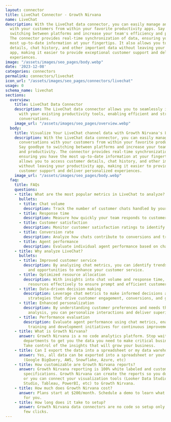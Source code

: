 ```yaml
---
layout: connector
title: LiveChat Connector - Growth Nirvana
name: LiveChat
description: With the LiveChat data connector, you can easily manage and handle conversations
  with your customers from within your favorite productivity apps. Say goodbye to
  switching between platforms and increase your team's efficiency and productivity.
  The connector provides real-time synchronization of data, ensuring you have the
  most up-to-date information at your fingertips. It also allows you to access customer
  details, chat history, and other important data without leaving your productivity
  app, making it easier to provide exceptional customer support and deliver personalized
  experiences.
image: "/assets/images/seo_pages/body.webp"
date: '2023-12-08'
categories: connectors
permalink: connectors/livechat
icon_url: "/assets/images/seo_pages/connectors/livechat"
usage: 0
schema_name: livechat
sections:
  overview:
    title: LiveChat Data Connector
    description: The LiveChat data connector allows you to seamlessly integrate LiveChat
      with your existing productivity tools, enabling efficient and streamlined customer
      conversations.
    image_url: "/assets/images/seo_pages/overview.webp"
  body:
    title: Visualize Your LiveChat channel data with Growth Nirvana's LiveChat Connector
    description: With the LiveChat data connector, you can easily manage and handle
      conversations with your customers from within your favorite productivity apps.
      Say goodbye to switching between platforms and increase your team's efficiency
      and productivity. The connector provides real-time synchronization of data,
      ensuring you have the most up-to-date information at your fingertips. It also
      allows you to access customer details, chat history, and other important data
      without leaving your productivity app, making it easier to provide exceptional
      customer support and deliver personalized experiences.
    image_url: "/assets/images/seo_pages/body.webp"
  faq:
    title: FAQs
    questions:
    - title: What are the most popular metrics in LiveChat to analyze?
      bullets:
      - title: Chat volume
        description: Track the number of customer chats handled by your team.
      - title: Response time
        description: Measure how quickly your team responds to customer inquiries.
      - title: Customer satisfaction
        description: Monitor customer satisfaction ratings to identify areas for improvement.
      - title: Conversion rate
        description: Analyze how chats contribute to conversions and track your success.
      - title: Agent performance
        description: Evaluate individual agent performance based on chat statistics.
    - title: Why analyze LiveChat?
      bullets:
      - title: Improved customer service
        description: By analyzing chat metrics, you can identify trends, challenges,
          and opportunities to enhance your customer service.
      - title: Optimized resource allocation
        description: With insights into chat volume and response time, you can allocate
          resources effectively to ensure prompt and efficient customer support.
      - title: Data-driven decision making
        description: Leverage chat metrics to make informed decisions and implement
          strategies that drive customer engagement, conversions, and growth.
      - title: Enhanced personalization
        description: By understanding customer preferences and needs through chat
          analysis, you can personalize interactions and deliver superior experiences.
      - title: Performance evaluation
        description: Evaluate agent performance using chat metrics, enabling targeted
          training and development initiatives for continuous improvement.
    - title: What is Growth Nirvana?
      answer: Growth Nirvana is a no code analytics platform. Stop waiting for other
        departments to get you the data you need to make critical business decisions.
        Take control of the insights that will grow your business.
    - title: Can I export the data into a spreadsheet or my data warehouse?
      answer: Yes, all data can be exported into a spreadsheet or your data warehouse
        (Google BigQuery, AWS, Snowflake, Azure, etc)
    - title: How customizable are Growth Nirvana reports?
      answer: Growth Nirvana reporting is 100% white labeled and customized to your
        specifications. Growth Nirvana can create the reports so you don’t have to
        or you can connect your visualization tools (Looker Data Studio/Google Data
        Studio, Tableau, PowerBI, etc) to Growth Nirvana.
    - title: How much does Growth Nirvana cost?
      answer: Plans start at $200/month. Schedule a demo to learn what plan is best
        for you.
    - title: How long does it take to setup?
      answer: Growth Nirvana data connectors are no code so setup only requires a
        few clicks.
---
```

